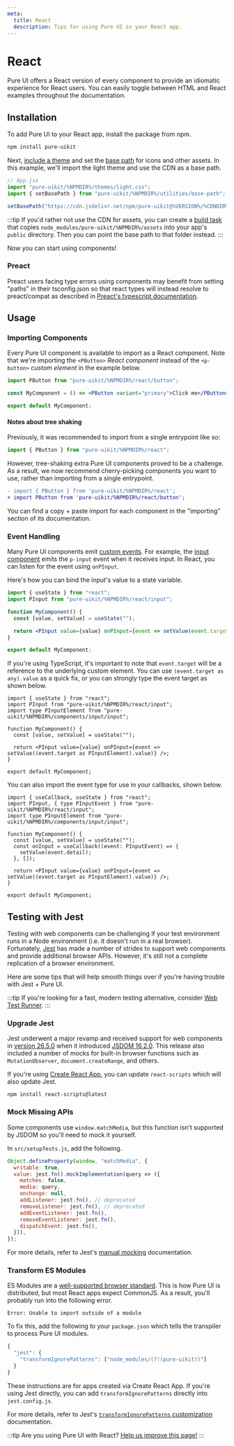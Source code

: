 ```yaml
---
meta:
  title: React
  description: Tips for using Pure UI in your React app.
---
```


# React

Pure UI offers a React version of every component to provide an idiomatic experience for React users. You can easily toggle between HTML and React examples throughout the documentation.

## Installation

To add Pure UI to your React app, install the package from npm.

```bash
npm install pure-uikit
```

Next, [include a theme](/getting-started/themes) and set the [base path](/getting-started/installation#setting-the-base-path) for icons and other assets. In this example, we'll import the light theme and use the CDN as a base path.

```jsx
// App.jsx
import "pure-uikit/%NPMDIR%/themes/light.css";
import { setBasePath } from "pure-uikit/%NPMDIR%/utilities/base-path";

setBasePath("https://cdn.jsdelivr.net/npm/pure-uikit@%VERSION%/%CDNDIR%/");
```

:::tip
If you'd rather not use the CDN for assets, you can create a [build task](https://webpack.js.org/plugins/copy-webpack-plugin/) that copies `node_modules/pure-uikit/%NPMDIR%/assets` into your app's `public` directory. Then you can point the base path to that folder instead.
:::

Now you can start using components!

### Preact

Preact users facing type errors using components may benefit from setting "paths" in their tsconfig.json so that react types will instead resolve to preact/compat as described in [Preact's typescript documentation](https://preactjs.com/guide/v10/typescript/#typescript-preactcompat-configuration).

## Usage

### Importing Components

Every Pure UI component is available to import as a React component. Note that we're importing the `<PButton>` _React component_ instead of the `<p-button>` _custom element_ in the example below.

```jsx
import PButton from "pure-uikit/%NPMDIR%/react/button";

const MyComponent = () => <PButton variant="primary">Click me</PButton>;

export default MyComponent;
```

#### Notes about tree shaking

Previously, it was recommended to import from a single entrypoint like so:

```jsx
import { PButton } from "pure-uikit/%NPMDIR%/react";
```

However, tree-shaking extra Pure UI components proved to be a challenge. As a result, we now recommend cherry-picking components you want to use, rather than importing from a single entrypoint.

```diff
- import { PButton } from 'pure-uikit/%NPMDIR%/react';
+ import PButton from 'pure-uikit/%NPMDIR%/react/button';
```

You can find a copy + paste import for each component in the "importing" section of its documentation.

### Event Handling

Many Pure UI components emit [custom events](https://developer.mozilla.org/en-US/docs/Web/API/CustomEvent). For example, the [input component](/components/input) emits the `p-input` event when it receives input. In React, you can listen for the event using `onPInput`.

Here's how you can bind the input's value to a state variable.

```jsx
import { useState } from "react";
import PInput from "pure-uikit/%NPMDIR%/react/input";

function MyComponent() {
  const [value, setValue] = useState("");

  return <PInput value={value} onPInput={event => setValue(event.target.value)} />;
}

export default MyComponent;
```

If you're using TypeScript, it's important to note that `event.target` will be a reference to the underlying custom element. You can use `(event.target as any).value` as a quick fix, or you can strongly type the event target as shown below.

```tsx
import { useState } from "react";
import PInput from "pure-uikit/%NPMDIR%/react/input";
import type PInputElement from "pure-uikit/%NPMDIR%/components/input/input";

function MyComponent() {
  const [value, setValue] = useState("");

  return <PInput value={value} onPInput={event => setValue((event.target as PInputElement).value)} />;
}

export default MyComponent;
```

You can also import the event type for use in your callbacks, shown below.

```tsx
import { useCallback, useState } from "react";
import PInput, { type PInputEvent } from "pure-uikit/%NPMDIR%/react/input";
import type PInputElement from "pure-uikit/%NPMDIR%/components/input/input";

function MyComponent() {
  const [value, setValue] = useState("");
  const onInput = useCallback((event: PInputEvent) => {
    setValue(event.detail);
  }, []);

  return <PInput value={value} onPInput={event => setValue((event.target as PInputElement).value)} />;
}

export default MyComponent;
```

## Testing with Jest

Testing with web components can be challenging if your test environment runs in a Node environment (i.e. it doesn't run in a real browser). Fortunately, [Jest](https://jestjs.io/) has made a number of strides to support web components and provide additional browser APIs. However, it's still not a complete replication of a browser environment.

Here are some tips that will help smooth things over if you're having trouble with Jest + Pure UI.

:::tip
If you're looking for a fast, modern testing alternative, consider [Web Test Runner](https://modern-web.dev/docs/test-runner/overview/).
:::

### Upgrade Jest

Jest underwent a major revamp and received support for web components in [version 26.5.0](https://github.com/facebook/jest/blob/main/CHANGELOG.md#2650) when it introduced [JSDOM 16.2.0](https://github.com/jsdom/jsdom/blob/master/Changelog.md#1620). This release also included a number of mocks for built-in browser functions such as `MutationObserver`, `document.createRange`, and others.

If you're using [Create React App](https://reactjs.org/docs/create-a-new-react-app.html#create-react-app), you can update `react-scripts` which will also update Jest.

```
npm install react-scripts@latest
```

### Mock Missing APIs

Some components use `window.matchMedia`, but this function isn't supported by JSDOM so you'll need to mock it yourself.

In `src/setupTests.js`, add the following.

```js
Object.defineProperty(window, "matchMedia", {
  writable: true,
  value: jest.fn().mockImplementation(query => ({
    matches: false,
    media: query,
    onchange: null,
    addListener: jest.fn(), // deprecated
    removeListener: jest.fn(), // deprecated
    addEventListener: jest.fn(),
    removeEventListener: jest.fn(),
    dispatchEvent: jest.fn(),
  })),
});
```

For more details, refer to Jest's [manual mocking](https://jestjs.io/docs/manual-mocks#mocking-methods-which-are-not-implemented-in-jsdom) documentation.

### Transform ES Modules

ES Modules are a [well-supported browser standard](https://hacks.mozilla.org/2018/03/es-modules-a-cartoon-deep-dive/). This is how Pure UI is distributed, but most React apps expect CommonJS. As a result, you'll probably run into the following error.

```
Error: Unable to import outside of a module
```

To fix this, add the following to your `package.json` which tells the transpiler to process Pure UI modules.

```js
{
  "jest": {
    "transformIgnorePatterns": ["node_modules/(?!(pure-uikit))"]
  }
}
```

These instructions are for apps created via Create React App. If you're using Jest directly, you can add `transformIgnorePatterns` directly into `jest.config.js`.

For more details, refer to Jest's [`transformIgnorePatterns` customization](https://jestjs.io/docs/tutorial-react-native#transformignorepatterns-customization) documentation.

:::tip
Are you using Pure UI with React? [Help us improve this page!](https://github.com/ssjblue197/pure-ui/blob/next/docs/frameworks/react.md)
:::
